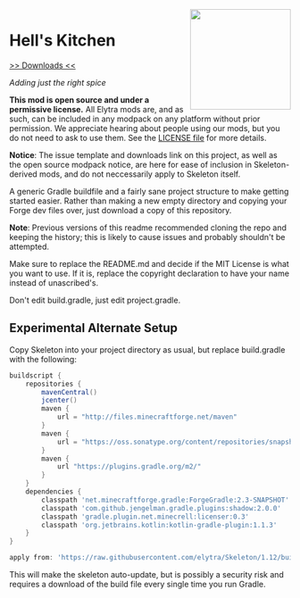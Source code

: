 <img src="https://unascribed.com/f/a231ace4_trumpet.png" align="right" width="180px"/>

# Hell's Kitchen

[>> Downloads <<](https://github.com/elytra/hellskitchen/releases)

*Adding just the right spice*

**This mod is open source and under a permissive license.** All Elytra mods are,
and as such, can be included in any modpack on any platform without prior
permission. We appreciate hearing about people using our mods, but you do not
need to ask to use them. See the [LICENSE file](LICENSE) for more details.

**Notice**: The issue template and downloads link on this project, as
well as the open source modpack notice, are here for ease of inclusion
in Skeleton-derived mods, and do not neccessarily apply to Skeleton itself.

A generic Gradle buildfile and a fairly sane project structure to make
getting started easier. Rather than making a new empty directory and
copying your Forge dev files over, just download a copy of this repository.

**Note**: Previous versions of this readme recommended cloning the repo and
keeping the history; this is likely to cause issues and probably shouldn't
be attempted.

Make sure to replace the README.md and decide if the MIT License is what
you want to use. If it is, replace the copyright declaration to have your
name instead of unascribed's.

Don't edit build.gradle, just edit project.gradle.

## Experimental Alternate Setup

Copy Skeleton into your project directory as usual, but replace build.gradle
with the following:

```gradle
buildscript {
	repositories {
		mavenCentral()
		jcenter()
		maven {
			url = "http://files.minecraftforge.net/maven"
		}
		maven {
			url = "https://oss.sonatype.org/content/repositories/snapshots/"
		}
		maven {
			url "https://plugins.gradle.org/m2/"
		}
	}
	dependencies {
		classpath 'net.minecraftforge.gradle:ForgeGradle:2.3-SNAPSHOT'
		classpath 'com.github.jengelman.gradle.plugins:shadow:2.0.0'
		classpath 'gradle.plugin.net.minecrell:licenser:0.3'
		classpath 'org.jetbrains.kotlin:kotlin-gradle-plugin:1.1.3'
	}
}

apply from: 'https://raw.githubusercontent.com/elytra/Skeleton/1.12/build.gradle'
```

This will make the skeleton auto-update, but is possibly a security risk and
requires a download of the build file every single time you run Gradle.

